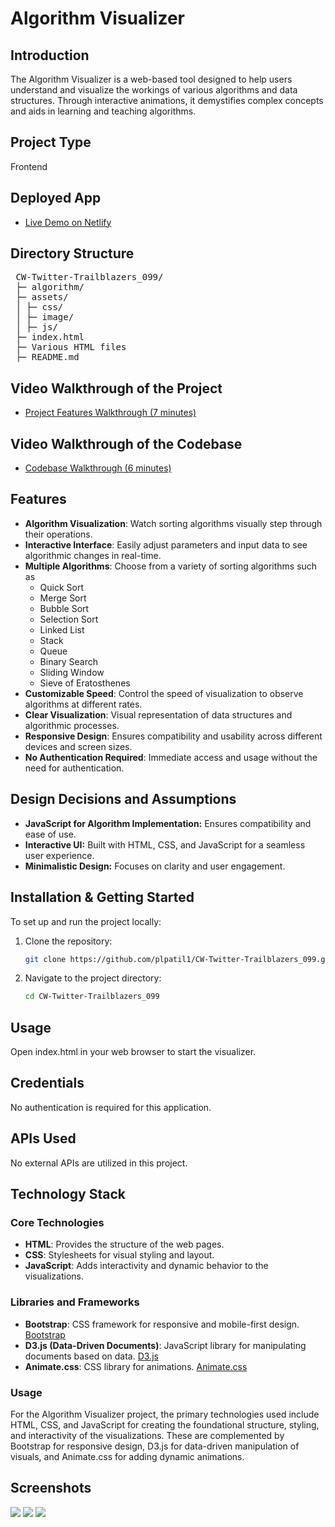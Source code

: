 # Algorithm Visualizer

## Introduction
The Algorithm Visualizer is a web-based tool designed to help users understand and visualize the workings of various algorithms and data structures. Through interactive animations, it demystifies complex concepts and aids in learning and teaching algorithms.

## Project Type
Frontend

## Deployed App
- [Live Demo on Netlify](https://algorithammvisualizerrr.netlify.app/)

## Directory Structure
<pre>
 CW-Twitter-Trailblazers_099/
 ├─ algorithm/
 ├─ assets/
 │ ├─ css/
 │ ├─ image/
 │ ├─ js/
 ├─ index.html
 ├─ Various HTML files
 ├─ README.md
</pre>


## Video Walkthrough of the Project
- [Project Features Walkthrough (7 minutes)](https://youtu.be/vz9fANqD3wM?si=qrszzbcUW2hTZ27N)

## Video Walkthrough of the Codebase
- [Codebase Walkthrough (6 minutes)](https://drive.google.com/file/d/1Xt69tNkWxR--V6XBEHyUVEngScYumLSP/view?usp=sharing)


## Features

- **Algorithm Visualization**: Watch sorting algorithms visually step through their operations.
- **Interactive Interface**: Easily adjust parameters and input data to see algorithmic changes in real-time.
- **Multiple Algorithms**: Choose from a variety of sorting algorithms such as
  - Quick Sort
  - Merge Sort
  - Bubble Sort
  - Selection Sort
  - Linked List
  - Stack
  - Queue
  - Binary Search
  - Sliding Window
  - Sieve of Eratosthenes
- **Customizable Speed**: Control the speed of visualization to observe algorithms at different rates.
- **Clear Visualization**: Visual representation of data structures and algorithmic processes.
- **Responsive Design**: Ensures compatibility and usability across different devices and screen sizes.
- **No Authentication Required**: Immediate access and usage without the need for authentication.


## Design Decisions and Assumptions
- **JavaScript for Algorithm Implementation:** Ensures compatibility and ease of use.
- **Interactive UI:** Built with HTML, CSS, and JavaScript for a seamless user experience.
- **Minimalistic Design:** Focuses on clarity and user engagement.

## Installation & Getting Started
To set up and run the project locally:

1. Clone the repository:
   ```bash
   git clone https://github.com/plpatil1/CW-Twitter-Trailblazers_099.git

2. Navigate to the project directory:
   ```bash
   cd CW-Twitter-Trailblazers_099

## Usage
Open index.html in your web browser to start the visualizer.

## Credentials
No authentication is required for this application.

## APIs Used
No external APIs are utilized in this project.

## Technology Stack

### Core Technologies
- **HTML**: Provides the structure of the web pages.
- **CSS**: Stylesheets for visual styling and layout.
- **JavaScript**: Adds interactivity and dynamic behavior to the visualizations.

### Libraries and Frameworks
- **Bootstrap**: CSS framework for responsive and mobile-first design. [Bootstrap](https://getbootstrap.com/)
- **D3.js (Data-Driven Documents)**: JavaScript library for manipulating documents based on data. [D3.js](https://d3js.org/)
- **Animate.css**: CSS library for animations. [Animate.css](https://animate.style/)

### Usage

For the Algorithm Visualizer project, the primary technologies used include HTML, CSS, and JavaScript for creating the foundational structure, styling, and interactivity of the visualizations. These are complemented by Bootstrap for responsive design, D3.js for data-driven manipulation of visuals, and Animate.css for adding dynamic animations.


## Screenshots
<img src="assest/image/screenshot_1.app.png">
<img src="assest/image/screenshot_2.app.png">
<img src="assest/image/screenshot_3.app.png">

